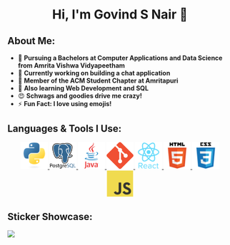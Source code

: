 <h1 align="center">Hi, I'm Govind S Nair 👋</h1>

## About Me:
- 🌱 **Pursuing a Bachelors at Computer Applications and Data Science from Amrita Vishwa Vidyapeetham**
- 🔭 **Currently working on building a chat application**
- 🤝 **Member of the ACM Student Chapter at Amritapuri**
- 🤔 **Also learning Web Development and SQL**
- 😍 **Schwags and goodies drive me crazy!**
- ⚡ **Fun Fact: I love using emojis!**

## Languages & Tools I Use:
<div align="center">
  <a href="https://www.python.org" target="_blank">
    <img src="https://github.com/Govind-S-Nair/Govind-S-Nair/blob/main/Logos/Python.png" alt="Python" height="60"/>
  </a>
  <a href="https://www.postgresql.org" target="_blank">
    <img src="https://github.com/Govind-S-Nair/Govind-S-Nair/blob/main/Logos/PostgreSQL.png" alt="PostgreSQL" height="60"/>
  </a>
  <a href="https://www.java.com" target="_blank">
    <img src="https://github.com/Govind-S-Nair/Govind-S-Nair/blob/main/Logos/Java.png" alt="Java" height="60"/>
  </a>
  <a href="https://git-scm.com" target="_blank">
    <img src="https://github.com/Govind-S-Nair/Govind-S-Nair/blob/main/Logos/Git.png" alt="Git" height="60"/>
  </a>
  <a href="https://react.dev" target="_blank">
    <img src="https://github.com/Govind-S-Nair/Govind-S-Nair/blob/main/Logos/React.png" alt="React" height="60"/>
  </a>
  <a href="https://developer.mozilla.org/en-US/docs/Web/HTML" target="_blank">
    <img src="https://github.com/Govind-S-Nair/Govind-S-Nair/blob/main/Logos/HTML.png" alt="HTML5" height="60"/>
  </a>
  <a href="https://developer.mozilla.org/en-US/docs/Web/CSS" target="_blank">
    <img src="https://github.com/Govind-S-Nair/Govind-S-Nair/blob/main/Logos/CSS.png" alt="CSS3" height="60"/>
  </a>
  <a href="https://developer.mozilla.org/en-US/docs/Web/JavaScript" target="_blank">
    <img src="https://github.com/Govind-S-Nair/Govind-S-Nair/blob/main/Logos/JavaScript.png" alt="JavaScript" height="60"/>
  </a>
</div>
    
## Sticker Showcase:
<div>
  <img src="https://holopin.io/api/user/board?user=g0v1nd"/>
</div>
